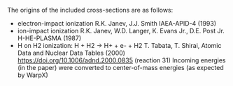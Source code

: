 The origins of the included cross-sections are as follows:
 - electron-impact ionization
   R.K. Janev, J.J. Smith IAEA-APID-4 (1993)
 - ion-impact ionization
   R.K. Janev, W.D. Langer, K. Evans Jr., D.E. Post Jr. H-HE-PLASMA (1987)
- H on H2 ionization: H + H2 -> H+ + e- + H2
   T. Tabata, T. Shirai, Atomic Data and Nuclear Data Tables (2000) https://doi.org/10.1006/adnd.2000.0835 (reaction 31)
   Incoming energies (in the paper) were converted to center-of-mass energies (as expected by WarpX)
